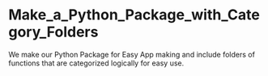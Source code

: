 # Make_a_Python_Package_with_Category_Folders
We make our Python Package for Easy App making and include folders of functions that are categorized logically for easy use.
